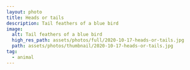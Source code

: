 ```yaml
---
layout: photo
title: Heads or tails
description: Tail feathers of a blue bird
image:
  alt: Tail feathers of a blue bird
  high_res_path: assets/photos/full/2020-10-17-heads-or-tails.jpg
  path: assets/photos/thumbnail/2020-10-17-heads-or-tails.jpg
tag:
  - animal
---
```


